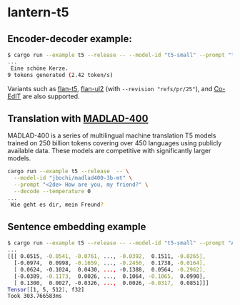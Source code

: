 # lantern-t5

## Encoder-decoder example:

```bash
$ cargo run --example t5 --release -- --model-id "t5-small" --prompt "translate to German: A beautiful lantern." --decode
...
 Eine schöne Kerze.
9 tokens generated (2.42 token/s)
```

Variants such as [flan-t5](https://huggingface.co/google/flan-t5-small), [flan-ul2](https://huggingface.co/google/flan-ul2) (with `--revision "refs/pr/25"`), and [Co-EdIT](https://huggingface.co/grammarly/coedit-large) are also supported.

## Translation with [MADLAD-400](https://arxiv.org/abs/2309.04662)

MADLAD-400 is a series of multilingual machine translation T5 models trained on 250 billion tokens covering over 450 languages using publicly available data. These models are competitive with significantly larger models.

```bash
cargo run --example t5 --release  -- \
  --model-id "jbochi/madlad400-3b-mt" \
  --prompt "<2de> How are you, my friend?" \
  --decode --temperature 0
...
 Wie geht es dir, mein Freund?
```

## Sentence embedding example

```bash
$ cargo run --example t5 --release -- --model-id "t5-small" --prompt "A beautiful lantern."
...
[[[ 0.0515, -0.0541, -0.0761, ..., -0.0392,  0.1511, -0.0265],
  [-0.0974,  0.0998, -0.1659, ..., -0.2450,  0.1738, -0.0164],
  [ 0.0624, -0.1024,  0.0430, ..., -0.1388,  0.0564, -0.2962],
  [-0.0389, -0.1173,  0.0026, ...,  0.1064, -0.1065,  0.0990],
  [ 0.1300,  0.0027, -0.0326, ...,  0.0026, -0.0317,  0.0851]]]
Tensor[[1, 5, 512], f32]
Took 303.766583ms
```
